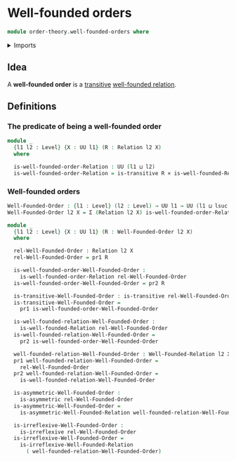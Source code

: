 # Well-founded orders

```agda
module order-theory.well-founded-orders where
```

<details><summary>Imports</summary>

```agda
open import foundation.binary-relations
open import foundation.cartesian-product-types
open import foundation.dependent-pair-types
open import foundation.reflexive-relations
open import foundation.transitive-binary-relations
open import foundation.universe-levels

open import order-theory.well-founded-relations
```

</details>

## Idea

A **well-founded order** is a [transitive](foundation.binary-relations.md)
[well-founded relation](order-theory.well-founded-relations.md).

## Definitions

### The predicate of being a well-founded order

```agda
module _
  {l1 l2 : Level} {X : UU l1} (R : Relation l2 X)
  where

  is-well-founded-order-Relation : UU (l1 ⊔ l2)
  is-well-founded-order-Relation = is-transitive R × is-well-founded-Relation R
```

### Well-founded orders

```agda
Well-Founded-Order : {l1 : Level} (l2 : Level) → UU l1 → UU (l1 ⊔ lsuc l2)
Well-Founded-Order l2 X = Σ (Relation l2 X) is-well-founded-order-Relation

module _
  {l1 l2 : Level} {X : UU l1} (R : Well-Founded-Order l2 X)
  where

  rel-Well-Founded-Order : Relation l2 X
  rel-Well-Founded-Order = pr1 R

  is-well-founded-order-Well-Founded-Order :
    is-well-founded-order-Relation rel-Well-Founded-Order
  is-well-founded-order-Well-Founded-Order = pr2 R

  is-transitive-Well-Founded-Order : is-transitive rel-Well-Founded-Order
  is-transitive-Well-Founded-Order =
    pr1 is-well-founded-order-Well-Founded-Order

  is-well-founded-relation-Well-Founded-Order :
    is-well-founded-Relation rel-Well-Founded-Order
  is-well-founded-relation-Well-Founded-Order =
    pr2 is-well-founded-order-Well-Founded-Order

  well-founded-relation-Well-Founded-Order : Well-Founded-Relation l2 X
  pr1 well-founded-relation-Well-Founded-Order =
    rel-Well-Founded-Order
  pr2 well-founded-relation-Well-Founded-Order =
    is-well-founded-relation-Well-Founded-Order

  is-asymmetric-Well-Founded-Order :
    is-asymmetric rel-Well-Founded-Order
  is-asymmetric-Well-Founded-Order =
    is-asymmetric-Well-Founded-Relation well-founded-relation-Well-Founded-Order

  is-irreflexive-Well-Founded-Order :
    is-irreflexive rel-Well-Founded-Order
  is-irreflexive-Well-Founded-Order =
    is-irreflexive-Well-Founded-Relation
      ( well-founded-relation-Well-Founded-Order)
```
